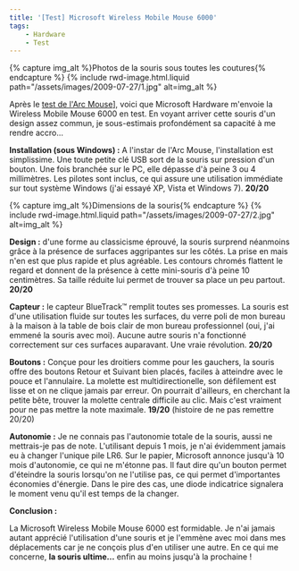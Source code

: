 ```yaml
---
title: '[Test] Microsoft Wireless Mobile Mouse 6000'
tags:
    - Hardware
    - Test
---
```


{% capture img_alt %}Photos de la souris sous toutes les
coutures{% endcapture %} {% include rwd-image.html.liquid
path="/assets/images/2009-07-27/1.jpg"
alt=img_alt
%}

Après le [test de l'Arc Mouse](/2009/02/microsoft-arc-mouse-avis-personnel/)],
voici que Microsoft Hardware m'envoie la Wireless Mobile Mouse 6000 en test. En
voyant arriver cette souris d'un design assez commun, je sous-estimais
profondément sa capacité à me rendre accro…

**Installation (sous Windows) :** A l'instar de l'Arc Mouse, l'installation est
simplissime. Une toute petite clé USB sort de la souris sur pression d'un
bouton. Une fois branchée sur le PC, elle dépasse d'à peine 3 ou 4 millimètres.
Les pilotes sont inclus, ce qui assure une utilisation immédiate sur tout
système Windows (j'ai essayé XP, Vista et Windows 7). **20/20**

{% capture img_alt %}Dimensions de la souris{% endcapture %}
{% include rwd-image.html.liquid
path="/assets/images/2009-07-27/2.jpg"
alt=img_alt
%}

**Design :** d'une forme au classicisme éprouvé, la souris surprend néanmoins
grâce à la présence de surfaces aggripantes sur les côtés. La prise en mais n'en
est que plus rapide et plus agréable. Les contours chromés flattent le regard et
donnent de la présence à cette mini-souris d'à peine 10 centimètres. Sa taille
réduite lui permet de trouver sa place un peu partout. **20/20**

**Capteur :** le capteur BlueTrack™ remplit toutes ses promesses. La souris est
d'une utilisation fluide sur toutes les surfaces, du verre poli de mon bureau à
la maison à la table de bois clair de mon bureau professionnel (oui, j'ai emmené
la souris avec moi). Aucune autre souris n'a fonctionné correctement sur ces
surfaces auparavant. Une vraie révolution. **20/20**

**Boutons :** Conçue pour les droitiers comme pour les gauchers, la souris offre
des boutons Retour et Suivant bien placés, faciles à atteindre avec le pouce et
l'annulaire. La molette est multidirectionelle, son défilement est lisse et on
ne clique jamais par erreur. On pourrait d'ailleurs, en cherchant la petite
bête, trouver la molette centrale difficile au clic. Mais c'est vraiment pour ne
pas mettre la note maximale. **19/20** (histoire de ne pas remettre 20/20)

**Autonomie :** Je ne connais pas l'autonomie totale de la souris, aussi ne
mettrais-je pas de note. L'utilisant depuis 1 mois, je n'ai évidemment jamais eu
à changer l'unique pile LR6. Sur le papier, Microsoft annonce jusqu'à 10 mois
d'autonomie, ce qui ne m'étonne pas. Il faut dire qu'un bouton permet d'éteindre
la souris lorsqu'on ne l'utilise pas, ce qui permet d'importantes économies
d'énergie. Dans le pire des cas, une diode indicatrice signalera le moment venu
qu'il est temps de la changer.

**Conclusion :**

La Microsoft Wireless Mobile Mouse 6000 est formidable. Je n'ai jamais autant
apprécié l'utilisation d'une souris et je l'emmène avec moi dans mes
déplacements car je ne conçois plus d'en utiliser une autre. En ce qui me
concerne, **la souris ultime…** enfin au moins jusqu'à la prochaine !
